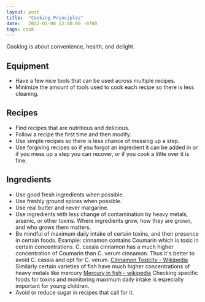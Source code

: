 ```yaml
---
layout: post
title:  "Cooking Principles"
date:   2022-01-08 12:00:00 -0700
tags: cook
---
```


Cooking is about convenience, health, and delight.

## Equipment

- Have a few nice tools that can be used across multiple recipes.
- Minimize the amount of tools used to cook each recipe so there is less cleaning.

## Recipes

- Find recipes that are nutritious and delicious.
- Follow a recipe the first time and then modify.
- Use simple recipes so there is less chance of messing up a step.
- Use forgiving recipes so if you forgot an ingredient it can be added in or if you mess up a step you can recover, or if you cook a little over it is fine.

## Ingredients

- Use good fresh ingredients when possible.
- Use freshly ground spices when possible.
- Use real butter and never margarine.
- Use ingredients with less change of contamination by heavy metals, arsenic, or other toxins. Where ingredients grow, how they are grown, and who grows them matters.
- Be mindful of maximum daily intake of certain toxins, and their presence in certain foods. Example: cinnamon contains Coumarin which is toxic in certain concentrations. C. cassia cinnamon has a much higher concentration of Coumarin than C. verum cinnamon. Thus it's better to avoid C. cassia and opt for C. verum. [Cinnamon Toxicity - Wikipedia](https://en.wikipedia.org/wiki/Cinnamon#Toxicity) Similarly certain varieties of fish have much higher concentrations of heavy metals like mercury [Mercury in fish - wikipedia](https://en.wikipedia.org/wiki/Mercury_in_fish) Checking specific foods for toxins and monitoring maximum daily intake is especially important for young children.
- Avoid or reduce sugar in recipes that call for it.
